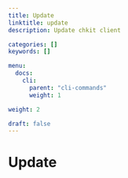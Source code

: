 ```yaml
---
title: Update
linktitle: update
description: Update chkit client

categories: []
keywords: []

menu:
  docs:
    cli:
      parent: "cli-commands"
      weight: 1

weight: 2

draft: false
---
```


# Update
